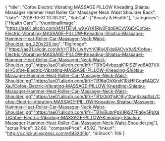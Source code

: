 {
	"title": "Cofoe Electric Vibrating MASSAGE PILLOW Kneading Shiatsu Massager Hammer Heat Roller Car Massager Neck Waist Shoulder Back",
	"date": "2018-10-31 10:30:20",
	"SubCat": ["Beauty & Health"],
	"categories": ["Health Care"],
	"thumbnailImage": "https://ae01.alicdn.com/kf/HTB1yI_wXyYrK1Rjy0Fdq6ACvVXa5/Cofoe-Electric-Vibrating-MASSAGE-PILLOW-Kneading-Shiatsu-Massager-Hammer-Heat-Roller-Car-Massager-Neck-Waist-Shoulder.jpg_220x220.jpg",
	"BigImage": ["https://ae01.alicdn.com/kf/HTB1yI_wXyYrK1Rjy0Fdq6ACvVXa5/Cofoe-Electric-Vibrating-MASSAGE-PILLOW-Kneading-Shiatsu-Massager-Hammer-Heat-Roller-Car-Massager-Neck-Waist-Shoulder.jpg","https://ae01.alicdn.com/kf/HTB1tQ4vbpzqK1RjSZFvq6AB7VXaH/Cofoe-Electric-Vibrating-MASSAGE-PILLOW-Kneading-Shiatsu-Massager-Hammer-Heat-Roller-Car-Massager-Neck-Waist-Shoulder.jpg","https://ae01.alicdn.com/kf/HTB16qOhXirxK1RkHFCcq6AQCVXaJ/Cofoe-Electric-Vibrating-MASSAGE-PILLOW-Kneading-Shiatsu-Massager-Hammer-Heat-Roller-Car-Massager-Neck-Waist-Shoulder.jpg","https://ae01.alicdn.com/kf/HTB1z0iiXfjsK1Rjy1Xaq6zispXaL/Cofoe-Electric-Vibrating-MASSAGE-PILLOW-Kneading-Shiatsu-Massager-Hammer-Heat-Roller-Car-Massager-Neck-Waist-Shoulder.jpg","https://ae01.alicdn.com/kf/HTB1xiBubrPpK1RjSZFFq6y5PpXaT/Cofoe-Electric-Vibrating-MASSAGE-PILLOW-Kneading-Shiatsu-Massager-Hammer-Heat-Roller-Car-Massager-Neck-Waist-Shoulder.jpg"],
	"actualPrice": 32.60,
	"comparePrice": 45.92,
	"linkurl": "http://s.click.aliexpress.com/e/bI3XdFIg",
	"inStock": 109
}
